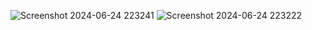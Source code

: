 ![Screenshot 2024-06-24 223241](https://github.com/PratikPachaghare/resume-project-1/assets/147168944/81166365-440a-4af4-8a8b-906b62655a1b)
![Screenshot 2024-06-24 223222](https://github.com/PratikPachaghare/resume-project-1/assets/147168944/d0100b33-7556-4693-81c4-75b0ab94133e)
